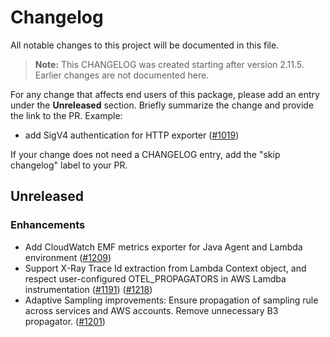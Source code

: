 # Changelog

All notable changes to this project will be documented in this file.

> **Note:** This CHANGELOG was created starting after version 2.11.5. Earlier changes are not documented here.

For any change that affects end users of this package, please add an entry under the **Unreleased** section. Briefly summarize the change and provide the link to the PR. Example:

- add SigV4 authentication for HTTP exporter
  ([#1019](https://github.com/aws-observability/aws-otel-java-instrumentation/pull/1019))

If your change does not need a CHANGELOG entry, add the "skip changelog" label to your PR.

## Unreleased

### Enhancements

- Add CloudWatch EMF metrics exporter for Java Agent and Lambda environment
  ([#1209](https://github.com/aws-observability/aws-otel-java-instrumentation/pull/1209))
- Support X-Ray Trace Id extraction from Lambda Context object, and respect user-configured OTEL_PROPAGATORS in AWS Lamdba instrumentation
  ([#1191](https://github.com/aws-observability/aws-otel-java-instrumentation/pull/1191)) ([#1218](https://github.com/aws-observability/aws-otel-java-instrumentation/pull/1218))
- Adaptive Sampling improvements: Ensure propagation of sampling rule across services and AWS accounts. Remove unnecessary B3 propagator.
  ([#1201](https://github.com/aws-observability/aws-otel-java-instrumentation/pull/1201))